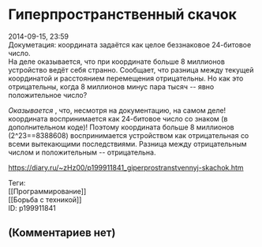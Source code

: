 Гиперпространственный скачок
============================

  
2014-09-15, 23:59  
 Докуметация: координата задаётся как целое беззнаковое 24-битовое число.   
 На деле оказывается, что при координате больше 8 миллионов устройство ведёт себя странно. Сообщает, что разница между текущей координатой и расстоянием перемещения отрицательны. Но как это отрицательны, когда 8 миллионов минус пара тысяч -- явно положительное число?   
   
  *Оказывается*  , что, несмотря на документацию, на самом деле! координата воспринимается как 24-битовое число со знаком (в дополнительном коде)! Поэтому координата больше 8 миллионов (2^23==8388608) воспринимается устройством как отрицательная со всеми вытекающими последствиями. Разница между отрицательным числом и положительным -- отрицательна.   
  
<https://diary.ru/~zHz00/p199911841_giperprostranstvennyj-skachok.htm>  
  
Теги:  
[[Программирование]]  
[[Борьба с техникой]]  
ID: p199911841  


(Комментариев нет)
------------------